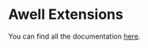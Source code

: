 # Awell Extensions

You can find all the documentation [here](https://developers.awellhealth.com/awell-extensions/docs/actions/introduction/what-are-action-extensions).